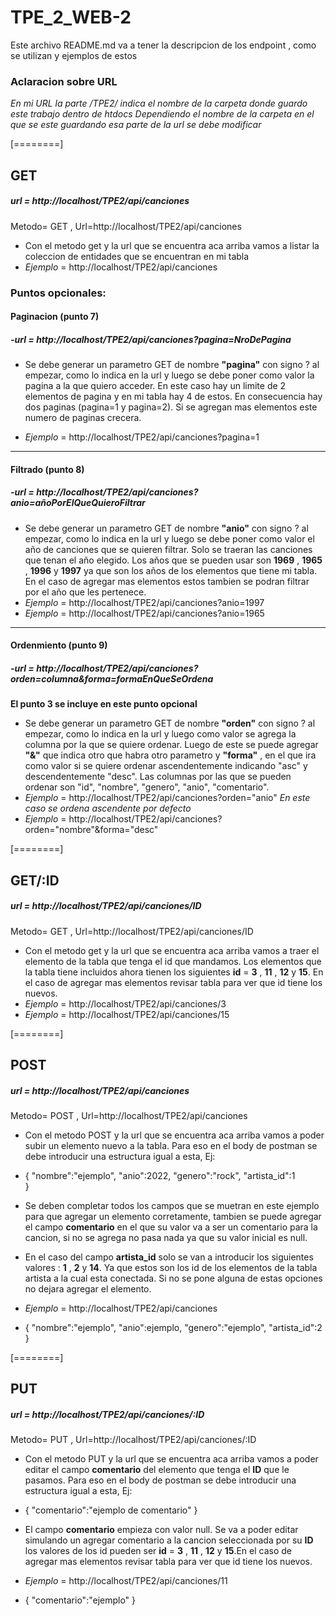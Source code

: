 # TPE_2_WEB-2

Este archivo README.md  va a tener la descripcion de los endpoint , como se utilizan y ejemplos de estos

### Aclaracion sobre URL
*En mi URL la parte /TPE2/ indica el nombre de la carpeta donde guardo este trabajo dentro de htdocs*
*Dependiendo el nombre de la carpeta en el que se este guardando esa parte de la url se debe modificar*

[========]


## GET
#####  url = http://localhost/TPE2/api/canciones
Metodo= GET , Url=http://localhost/TPE2/api/canciones

- Con el metodo get y la url que se encuentra aca arriba vamos a listar la coleccion de entidades que se encuentran en mi tabla
- *Ejemplo* = http://localhost/TPE2/api/canciones


### Puntos opcionales:
#### Paginacion (punto 7)
##### -url = http://localhost/TPE2/api/canciones?pagina=NroDePagina
- Se debe generar un parametro GET de nombre **"pagina"** con signo ? al empezar, como lo indica en la url y luego se debe poner como valor la pagina a la que quiero acceder. En este caso hay un limite de 2 elementos de pagina y en mi tabla hay 4 de estos. En consecuencia hay dos paginas (pagina=1 y pagina=2). Si se agregan mas elementos este numero de paginas crecera.

- *Ejemplo* = http://localhost/TPE2/api/canciones?pagina=1

------------

#### Filtrado (punto 8)
##### -url = http://localhost/TPE2/api/canciones?anio=añoPorElQueQuieroFiltrar
- Se debe generar un parametro GET de nombre **"anio"** con signo ? al empezar, como lo indica en la url y luego se debe poner como valor el año de canciones que se quieren filtrar. Solo se traeran las canciones que tenan el año elegido. Los años que se pueden usar son **1969** , **1965** , **1996** y **1997** ya que son los años de los elementos que tiene mi tabla. En el caso de agregar mas elementos estos tambien se podran filtrar por el año que les pertenece.
- *Ejemplo* = http://localhost/TPE2/api/canciones?anio=1997
- *Ejemplo* = http://localhost/TPE2/api/canciones?anio=1965

------------

#### Ordenmiento (punto 9)
##### -url = http://localhost/TPE2/api/canciones?orden=columna&forma=formaEnQueSeOrdena
**El punto 3 se incluye en este punto opcional**
- Se debe generar un parametro GET de nombre **"orden"** con signo ? al empezar, como lo indica en la url y luego como valor se agrega la columna por la que se quiere ordenar. Luego de este se puede agregar **"&"** que indica otro que habra otro parametro y **"forma"** , en el que ira como valor si se quiere ordenar ascendentemente indicando "asc" y descendentemente "desc". Las columnas por las que se pueden ordenar son "id", "nombre", "genero", "anio", "comentario".
- *Ejemplo* = http://localhost/TPE2/api/canciones?orden="anio"
*En este caso se ordena ascendente por defecto*
- *Ejemplo* = http://localhost/TPE2/api/canciones?orden="nombre"&forma="desc"

[========]


## GET/:ID
#####  url = http://localhost/TPE2/api/canciones/ID
Metodo= GET , Url=http://localhost/TPE2/api/canciones/ID

- Con el metodo get y la url que se encuentra aca arriba vamos a traer el elemento de la tabla que tenga el id que mandamos.  Los elementos que la tabla tiene incluidos ahora tienen los siguientes **id** = **3** , **11** , **12** y **15**. En el caso de agregar mas elementos revisar tabla para ver que id tiene los nuevos.
- *Ejemplo* = http://localhost/TPE2/api/canciones/3
- *Ejemplo* = http://localhost/TPE2/api/canciones/15

[========]

## POST
#####  url = http://localhost/TPE2/api/canciones
Metodo= POST , Url=http://localhost/TPE2/api/canciones

- Con el metodo POST y la url que se encuentra aca arriba vamos a poder subir un elemento nuevo a la tabla. Para eso en el body de postman se debe introducir una estructura igual a esta, 
Ej:
- {
    "nombre":"ejemplo",
    "anio":2022,
    "genero":"rock",
    "artista_id":1  
}

- Se deben completar todos los campos que se muetran en este ejemplo para que agregar un elemento corretamente, tambien se puede agregar el campo **comentario** en el que su valor va a ser un comentario para la cancion, si no se agrega no pasa nada ya que su valor inicial es null.
- En el caso del campo **artista_id** solo se van a introducir los siguientes valores : **1** , **2** y **14**. Ya que estos son los id de los elementos de la tabla artista a la cual esta conectada. Si no se pone alguna de estas opciones no dejara agregar el elemento.

- *Ejemplo* = http://localhost/TPE2/api/canciones
- {
    "nombre":"ejemplo",
    "anio":ejemplo,
    "genero":"ejemplo",
    "artista_id":2  
}

[========]

## PUT
#####  url = http://localhost/TPE2/api/canciones/:ID
Metodo= PUT , Url=http://localhost/TPE2/api/canciones/:ID

- Con el metodo PUT y la url que se encuentra aca arriba vamos a poder editar el campo **comentario** del elemento que tenga el **ID** que le pasamos. Para eso en el body de postman se debe introducir una estructura igual a esta, 
Ej:
- {
    "comentario":"ejemplo de comentario"
}

- El campo **comentario** empieza con valor null. Se va a poder editar simulando un agregar comentario a la cancion seleccionada por su **ID** los valores de los id pueden ser **id** = **3** , **11** , **12** y **15**.En el caso de agregar mas elementos revisar tabla para ver que id tiene los nuevos.

- *Ejemplo* = http://localhost/TPE2/api/canciones/11
- {
    "comentario":"ejemplo"
}
